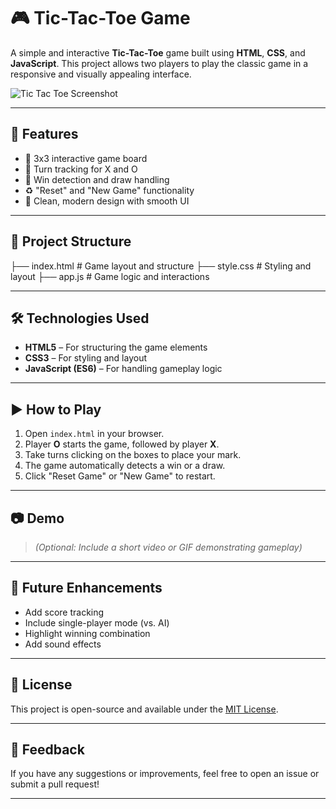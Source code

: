 # 🎮 Tic-Tac-Toe Game

A simple and interactive **Tic-Tac-Toe** game built using **HTML**, **CSS**, and **JavaScript**. This project allows two players to play the classic game in a responsive and visually appealing interface.

![Tic Tac Toe Screenshot](preview.png) <!-- Replace with your actual screenshot file name -->

---

## 🚀 Features

- 🔲 3x3 interactive game board
- 🔁 Turn tracking for X and O
- 🎉 Win detection and draw handling
- ♻️ "Reset" and "New Game" functionality
- 💅 Clean, modern design with smooth UI

---

## 📁 Project Structure

├── index.html # Game layout and structure
├── style.css # Styling and layout
├── app.js # Game logic and interactions



---

## 🛠️ Technologies Used

- **HTML5** – For structuring the game elements
- **CSS3** – For styling and layout
- **JavaScript (ES6)** – For handling gameplay logic

---

## ▶️ How to Play

1. Open `index.html` in your browser.
2. Player **O** starts the game, followed by player **X**.
3. Take turns clicking on the boxes to place your mark.
4. The game automatically detects a win or a draw.
5. Click "Reset Game" or "New Game" to restart.

---

## 📷 Demo

> *(Optional: Include a short video or GIF demonstrating gameplay)*

---

## 📌 Future Enhancements

- Add score tracking
- Include single-player mode (vs. AI)
- Highlight winning combination
- Add sound effects

---

## 📄 License

This project is open-source and available under the [MIT License](LICENSE).

---

## 💬 Feedback

If you have any suggestions or improvements, feel free to open an issue or submit a pull request!

---


